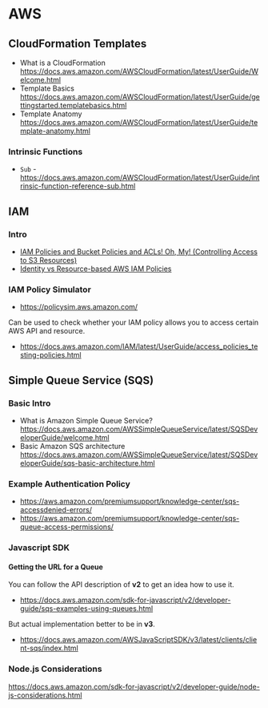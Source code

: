 # AWS

## CloudFormation Templates
- What is a CloudFormation https://docs.aws.amazon.com/AWSCloudFormation/latest/UserGuide/Welcome.html
- Template Basics https://docs.aws.amazon.com/AWSCloudFormation/latest/UserGuide/gettingstarted.templatebasics.html
- Template Anatomy https://docs.aws.amazon.com/AWSCloudFormation/latest/UserGuide/template-anatomy.html


### Intrinsic Functions
- `Sub` - https://docs.aws.amazon.com/AWSCloudFormation/latest/UserGuide/intrinsic-function-reference-sub.html

## IAM

### Intro
- [IAM Policies and Bucket Policies and ACLs! Oh, My! (Controlling Access to S3 Resources)](https://aws.amazon.com/blogs/security/iam-policies-and-bucket-policies-and-acls-oh-my-controlling-access-to-s3-resources/)
- [Identity vs Resource-based AWS IAM Policies](https://sonalake.com/latest/identity-vs-resource-based-aws-iam-policies/)

### IAM Policy Simulator
- https://policysim.aws.amazon.com/

Can be used to check whether your IAM policy allows you to access certain AWS API and resource.
- https://docs.aws.amazon.com/IAM/latest/UserGuide/access_policies_testing-policies.html

## Simple Queue Service (SQS)

### Basic Intro
- What is Amazon Simple Queue Service? https://docs.aws.amazon.com/AWSSimpleQueueService/latest/SQSDeveloperGuide/welcome.html
- Basic Amazon SQS architecture https://docs.aws.amazon.com/AWSSimpleQueueService/latest/SQSDeveloperGuide/sqs-basic-architecture.html

### Example Authentication Policy
- https://aws.amazon.com/premiumsupport/knowledge-center/sqs-accessdenied-errors/
- https://aws.amazon.com/premiumsupport/knowledge-center/sqs-queue-access-permissions/

### Javascript SDK

#### Getting the URL for a Queue
You can follow the API description of __v2__ to get an idea how to use it.
- https://docs.aws.amazon.com/sdk-for-javascript/v2/developer-guide/sqs-examples-using-queues.html

But actual implementation better to be in __v3__.
- https://docs.aws.amazon.com/AWSJavaScriptSDK/v3/latest/clients/client-sqs/index.html

### Node.js Considerations
https://docs.aws.amazon.com/sdk-for-javascript/v2/developer-guide/node-js-considerations.html
